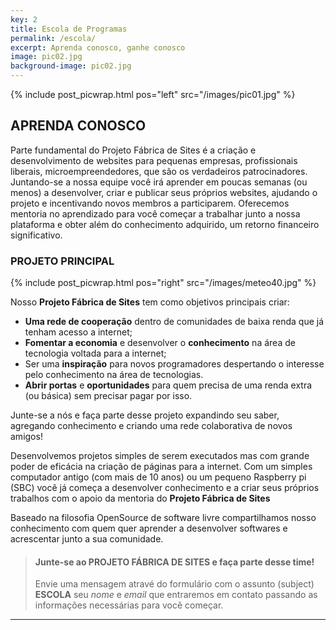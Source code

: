 ```yaml
---
key: 2
title: Escola de Programas
permalink: /escola/
excerpt: Aprenda conosco, ganhe conosco
image: pic02.jpg
background-image: pic02.jpg
---
```

{% include post_picwrap.html pos="left" src="/images/pic01.jpg" %}

## APRENDA CONOSCO

Parte fundamental do Projeto Fábrica de Sites é a criação e desenvolvimento de websites para pequenas empresas, profissionais liberais, microempreendedores, que são os verdadeiros patrocinadores. Juntando-se a nossa equipe você irá aprender em poucas semanas (ou menos) a desenvolver, criar e publicar seus próprios websites, ajudando o projeto e incentivando novos membros a participarem.
Oferecemos mentoria no aprendizado para você começar a trabalhar junto a nossa plataforma e obter além do conhecimento adquirido, um retorno financeiro significativo.

### PROJETO PRINCIPAL

{% include post_picwrap.html pos="right" src="/images/meteo40.jpg" %}

Nosso __Projeto Fábrica de Sites__ tem como objetivos principais criar:
 * __Uma rede de cooperação__ dentro de comunidades de baixa renda que já tenham acesso a internet;
 * __Fomentar a economia__ e desenvolver o __conhecimento__ na área de tecnologia voltada para a internet;
 * Ser uma __inspiração__ para novos programadores despertando o interesse pelo conhecimento na área de tecnologias.
 * __Abrir portas__ e __oportunidades__ para quem precisa de uma renda extra (ou básica) sem precisar pagar por isso.

Junte-se a nós e faça parte desse projeto expandindo seu saber, agregando conhecimento e criando uma rede colaborativa de novos amigos!

Desenvolvemos projetos simples de serem executados mas com grande poder de eficácia na criação de páginas para a internet. Com um simples computador antigo (com mais de 10 anos) ou um pequeno Raspberry pi (SBC) você já começa a desenvolver conhecimento e a criar seus próprios trabalhos com o apoio da mentoria do __Projeto Fábrica de Sites__

Baseado na filosofia OpenSource de software livre compartilhamos nosso conhecimento com quem quer aprender a desenvolver softwares e acrescentar junto a sua comunidade.

 > #### Junte-se ao PROJETO FÁBRICA DE SITES e faça parte desse time!
 > Envie uma mensagem atravé do formulário com o assunto (subject) __ESCOLA__ seu _nome_ e _email_ que entraremos em contato passando as informações necessárias para você começar.


<!--{% include post_picwrap.html pos="left" src="/images/telem.jpg" %}-->


***

<!--{%
if site.social.linkedin-square %}
<div class="table-wrapper">
  <table class="alt"><tbody><tr><td style="text-align: center;">Visit my
  <a target="_blank" href="{{ site.social.linkedin-square }}">LinkedIn profile</a></td>
  </tr></tbody></table>
</div>{%
endif %}
{%
if site.categories.eolica %}
<div class="table-wrapper">
  <table>
    <tbody>{%
      include fn_groupsort_reverse.html unsorted=site.categories.eolica groupby='priority' sortby='date'
%}{%  for eolica in sorted_list %}
      <tr>
        <td><b><a href="{{ eolica.url | prepend: site.baseurl }}">{{ eolica.title }}</a></b></td>
        <td>{{ eolica.date | date: "%b %Y" }}</td>
        <td>{{ eolica.excerpt | strip_html | truncatewords: 12 }}</td>
        <td>
          {% include techlist.html %}
        </td>
      </tr>{%
      endfor %}
    </tbody>
  </table>
</div>{%
  if site.eolica_in_progress %}
  <div class="works_inprogress">In-progress, more to come.</div>{%
  endif %}{%
endif
%}-->
